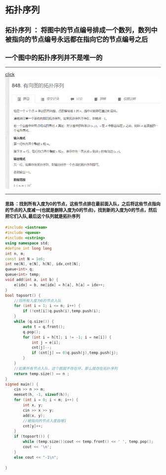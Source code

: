 # 拓扑序列
## 拓扑序列 ： 将图中的节点编号排成一个数列，数列中被指向的节点编号永远都在指向它的节点编号之后
## 一个图中的拓扑序列并不是唯一的
---
[click](https://www.acwing.com/activity/content/problem/content/911/)
![图 4](/images/6ac807d7cf66842ee4cb1c5fd7ba27599575a91762f866e32f36193324a1c2cb.png)  

---
#### 思路 ：找到所有入度为0的节点，这些节点排在最前面入队，之后将这些节点指向的节点的入度减一(也就是删除入度为0的节点)，找到新的入度为0的节点，然后把它们入队,最后这个队列就是拓扑序列
```cpp
#include <iostream>
#include <queue>
#include <cstring>
using namespace std;
#define int long long 
int n, m;
const int N = 1e6;
int ne[N], e[N], h[N], idx,cnt[N];
queue<int> q;
queue<int> temp;
void add(int a, int b) {
	e[idx] = b, ne[idx] = h[a], h[a] = idx++;
}
bool topsort() {
    //将所有入度为0的节点入队
	for (int i = 1; i <= n; i++) {
		if (!cnt[i])q.push(i),temp.push(i);
	}
	while (q.size()) {
		auto t = q.front();
		q.pop();
		for (int i = h[t]; i != -1; i = ne[i]) {
			int j = e[i];
			cnt[j]--;
			if (cnt[j] == 0)q.push(j),temp.push(j);
		}
	}
    //如果所有节点入队，这个图就不存在环，那么就存在拓扑序列
	return temp.size() == n ;
}
signed main() {
	cin >> n >> m;
	memset(h, -1, sizeof(h));
	for (int i = 0; i < m; i++) {
		int x, y;
		cin >> x >> y;
		add(x, y);
        //被指向的节点入度自增1
		cnt[y]++;
	}
	if (topsort()) {
		while (temp.size())cout << temp.front() << ' ', temp.pop();
		cout << '\n';
	}
	else cout << "-1\n";

}
```